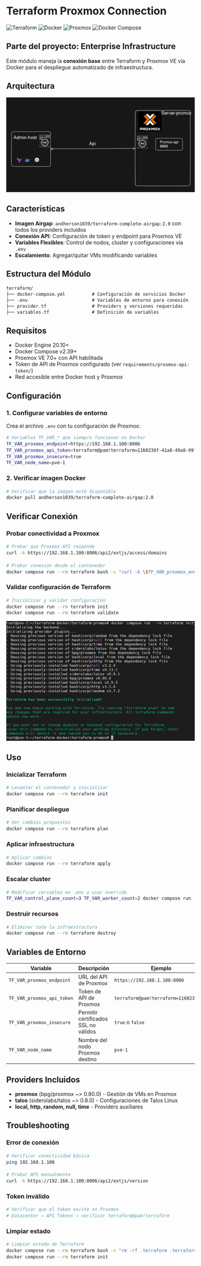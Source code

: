 # Terraform Proxmox Connection
![Terraform](https://img.shields.io/badge/Terraform-Latest-623CE4?style=for-the-badge&logo=terraform&logoColor=white)
![Docker](https://img.shields.io/badge/Docker-Required-2496ED?style=for-the-badge&logo=docker&logoColor=white)
![Proxmox](https://img.shields.io/badge/Proxmox-VE-E57000?style=for-the-badge&logo=proxmox&logoColor=white)
![Docker Compose](https://img.shields.io/badge/Docker_Compose-2.39+-2496ED?style=for-the-badge&logo=docker&logoColor=white)

## Parte del proyecto: Enterprise Infrastructure

Este módulo maneja la **conexión base** entre Terraform y Proxmox VE vía Docker para el despliegue automatizado de infraestructura.


## Arquitectura 

![Docker Compose](https://github.com/Andherson333333/enterprise-talos-infrastructure/blob/main/images/promox-api.png)

## Características

- **Imagen Airgap**: `andherson1039/terraform-complete-airgap:2.0` con todos los providers incluidos
- **Conexión API**: Configuración de token y endpoint para Proxmox VE
- **Variables Flexibles**: Control de nodos, cluster y configuraciones vía `.env`
- **Escalamiento**: Agregar/quitar VMs modificando variables

## Estructura del Módulo

```
terraform/
├── docker-compose.yml          # Configuración de servicios Docker
├── .env                        # Variables de entorno para conexión
├── provider.tf                 # Providers y versiones requeridas
├── variables.tf                # Definición de variables
```

## Requisitos

- Docker Engine 20.10+
- Docker Compose v2.39+
- Proxmox VE 7.0+ con API habilitada
- Token de API de Proxmox configurado (ver `requirements/proxmox-api-token/`)
- Red accesible entre Docker host y Proxmox

## Configuración

### 1. Configurar variables de entorno

Crea el archivo `.env` con tu configuración de Proxmox:

```bash
# Variables TF_VAR_* que siempre funcionan en Docker
TF_VAR_proxmox_endpoint=https://192.168.1.100:8006
TF_VAR_proxmox_api_token=terraform@pam!terraform=1160238f-41a8-49a8-99f3-3e5692324cca
TF_VAR_proxmox_insecure=true
TF_VAR_node_name=pve-1
```

### 2. Verificar imagen Docker

```bash
# Verificar que la imagen esté disponible
docker pull andherson1039/terraform-complete-airgap:2.0
```

## Verificar Conexión

### Probar conectividad a Proxmox

```bash
# Probar que Proxmox API responde
curl -k https://192.168.1.100:8006/api2/extjs/access/domains

# Probar conexión desde el contenedor
docker compose run --rm terraform bash -c "curl -k \$TF_VAR_proxmox_endpoint/api2/extjs/version"
```

### Validar configuración de Terraform

```bash
# Inicializar y validar configuración
docker compose run --rm terraform init
docker compose run --rm terraform validate
```

![Docker Compose](https://github.com/Andherson333333/enterprise-talos-infrastructure/blob/main/images/promox-api-2.png)

## Uso

### Inicializar Terraform

```bash
# Levantar el contenedor y inicializar
docker compose run --rm terraform init
```

### Planificar despliegue

```bash
# Ver cambios propuestos
docker compose run --rm terraform plan
```

### Aplicar infraestructura

```bash
# Aplicar cambios
docker compose run --rm terraform apply
```

### Escalar cluster

```bash
# Modificar variables en .env o usar override
TF_VAR_control_plane_count=3 TF_VAR_worker_count=2 docker compose run --rm terraform apply
```

### Destruir recursos

```bash
# Eliminar toda la infraestructura
docker compose run --rm terraform destroy
```

## Variables de Entorno

| Variable | Descripción | Ejemplo | Default |
|----------|-------------|---------|---------|
| `TF_VAR_proxmox_endpoint` | URL del API de Proxmox | `https://192.168.1.100:8006` | - |
| `TF_VAR_proxmox_api_token` | Token de API de Proxmox | `terraform@pam!terraform=1160238f...` | - |
| `TF_VAR_proxmox_insecure` | Permitir certificados SSL no válidos | `true` o `false` | `true` |
| `TF_VAR_node_name` | Nombre del nodo Proxmox destino | `pve-1` | `pve-1` |

## Providers Incluidos

- **proxmox** (bpg/proxmox ~> 0.80.0) - Gestión de VMs en Proxmox
- **talos** (siderolabs/talos ~> 0.8.0) - Configuraciones de Talos Linux
- **local, http, random, null, time** - Providers auxiliares

## Troubleshooting

### Error de conexión

```bash
# Verificar conectividad básica
ping 192.168.1.100

# Probar API manualmente
curl -k https://192.168.1.100:8006/api2/extjs/version
```

### Token inválido

```bash
# Verificar que el token existe en Proxmox
# Datacenter → API Tokens → verificar terraform@pam!terraform
```

### Limpiar estado

```bash
# Limpiar estado de Terraform
docker compose run --rm terraform bash -c "rm -rf .terraform .terraform.lock.hcl"
docker compose run --rm terraform init
